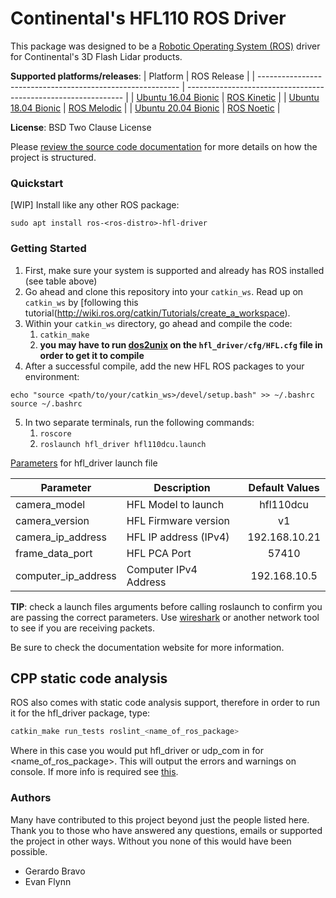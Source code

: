 # Continental's HFL110 ROS Driver
This package was designed to be a [Robotic Operating System (ROS)](https://index.ros.org/about/) driver for Continental's 3D Flash Lidar products.

**Supported platforms/releases**:
| Platform                                                   | ROS Release                                                    |
| ---------------------------------------------------------- | -------------------------------------------------------------- |
| [Ubuntu 16.04 Bionic](https://releases.ubuntu.com/16.04.4/) | [ROS Kinetic](https://wiki.ros.org/kinetic/Installation/Ubuntu) |
| [Ubuntu 18.04 Bionic](https://releases.ubuntu.com/18.04/) | [ROS Melodic](https://wiki.ros.org/melodic/Installation/Ubuntu) |
| [Ubuntu 20.04 Bionic](https://releases.ubuntu.com/20.04/) | [ROS Noetic](https://wiki.ros.org/noetic/Installation/Ubuntu) |

**License**: BSD Two Clause License

Please [review the source code documentation](https://continental.github.io/hfl_driver/html/index.html) for more details on how the project is structured.

### Quickstart

[WIP] Install like any other ROS package:
```
sudo apt install ros-<ros-distro>-hfl-driver
```

### Getting Started
1. First, make sure your system is supported and already has ROS installed (see table above)
2. Go ahead and clone this repository into your `catkin_ws`. Read up on `catkin_ws` by [following this tutorial(http://wiki.ros.org/catkin/Tutorials/create_a_workspace).
3. Within your `catkin_ws` directory, go ahead and compile the code:
    1. `catkin_make`
    2. **you may have to run [dos2unix](https://www.poftut.com/how-to-install-and-use-dos2unix-command-in-linux/) on the `hfl_driver/cfg/HFL.cfg` file in order to get it to compile**
4. After a successful compile, add the new HFL ROS packages to your environment:
```
echo "source <path/to/your/catkin_ws>/devel/setup.bash" >> ~/.bashrc
source ~/.bashrc
```
5. In two separate terminals, run the following commands:
      1. `roscore`
      2. `roslaunch hfl_driver hfl110dcu.launch`

[Parameters](http://wiki.ros.org/roslaunch/XML/arg) for hfl_driver launch file

| Parameter           | Description           | Default Values        |
| ------------------- | --------------------- |:---------------------:|
| camera_model        | HFL Model to launch   | hfl110dcu             |
| camera_version      | HFL Firmware version  | v1                    |
| camera_ip_address   | HFL IP address (IPv4) | 192.168.10.21         |
| frame_data_port     | HFL PCA Port          | 57410                 |
| computer_ip_address | Computer IPv4 Address | 192.168.10.5          |

**TIP**: check a launch files arguments before calling roslaunch to confirm you are passing the correct parameters. Use [wireshark](https://www.wireshark.org/) or another network tool to see if you are receiving packets.

Be sure to check the documentation website for more information.

## CPP static code analysis

ROS also comes with static code analysis support, therefore in order to run it for the hfl_driver package, type:
```bash
catkin_make run_tests roslint_<name_of_ros_package>
```
Where in this case you would put hfl_driver or udp_com in for <name_of_ros_package>.
This will output the errors and warnings on console. If more info is required see [this](http://wiki.ros.org/roslint).

### Authors
Many have contributed to this project beyond just the people listed here.
Thank you to those who have answered any questions, emails or supported the project in other ways.
Without you none of this would have been possible.
- Gerardo Bravo
- Evan Flynn
